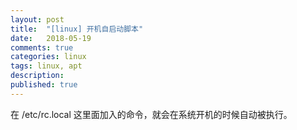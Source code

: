 ```yaml
---
layout: post
title:  "[linux] 开机自启动脚本"
date:   2018-05-19
comments: true
categories: linux
tags: linux, apt
description:
published: true
---
```


在 /etc/rc.local 这里面加入的命令，就会在系统开机的时候自动被执行。



